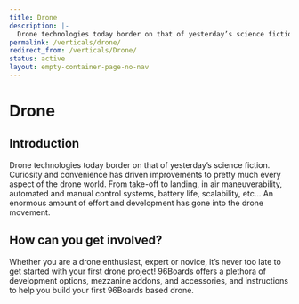 ```yaml
---
title: Drone
description: |-
  Drone technologies today border on that of yesterday’s science fiction. Curiosity and convenience has driven improvements to pretty much every aspect of the drone world.
permalink: /verticals/drone/
redirect_from: /verticals/Drone/
status: active
layout: empty-container-page-no-nav
---
```


# Drone

## Introduction

Drone technologies today border on that of yesterday’s science fiction. Curiosity and convenience
has driven improvements to pretty much every aspect of the drone world. From take-off to landing,
in air maneuverability, automated and manual control systems, battery life, scalability, etc… An
enormous amount of effort and development has gone into the drone movement.


## How can you get involved?

Whether you are a drone enthusiast, expert or novice, it’s never too late to get started with your
first drone project! 96Boards offers a plethora of development options, mezzanine addons, and
accessories, and instructions to help you build your first 96Boards based drone.
